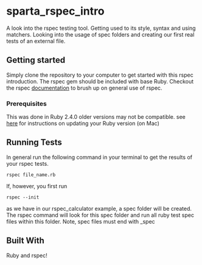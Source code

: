 # sparta_rspec_intro

A look into the rspec testing tool. Getting used to its style, syntax and using matchers.
Looking into the usage of spec folders and creating our first real tests of an external file.

## Getting started

Simply clone the repository to your computer to get started with this rspec introduction. The rspec gem should be included with base Ruby. Checkout the rspec [documentation](https://relishapp.com/rspec/rspec-expectations/docs/built-in-matchers) to brush up on general use of rspec.

### Prerequisites

This was done in Ruby 2.4.0 older versions may not be compatible.
see [here](https://stackoverflow.com/questions/38194032/how-to-update-ruby-version-2-0-0-to-the-latest-version-in-mac-osx-yosemite) for instructions on updating your Ruby version (on Mac)

## Running Tests

In general run the following command in your terminal to get the results of your rspec tests.
```
rspec file_name.rb
```
If, however, you first run
```
rspec --init
```
as we have in our rspec_calculator example, a spec folder will be created. The rspec command will look for this spec folder and run all ruby test spec files within this folder. Note, spec files must end with \_spec

## Built With

Ruby and rspec!
